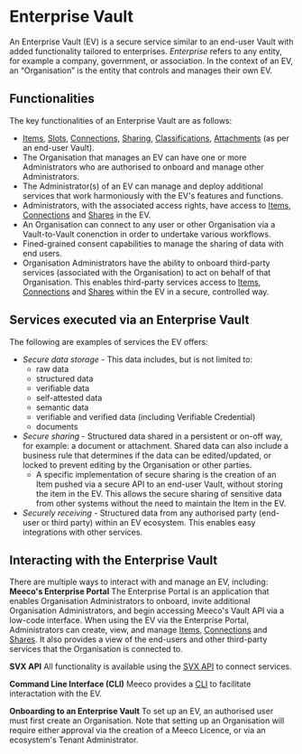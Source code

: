 # Enterprise Vault

An Enterprise Vault (EV) is a secure service similar to an end-user Vault with added functionality tailored to enterprises. _Enterprise_ refers to any entity, for example a company, government, or association. In the context of an EV, an “Organisation” is the entity that controls and manages their own EV.

## Functionalities

The key functionalities of an Enterprise Vault are as follows:
- [Items](docs/guides/vault/items-and-slots.md), [Slots](docs/guides/vault/items-and-slots.md), [Connections](docs/guides/vault/connections-and-sharing.md), [Sharing](docs/guides/vault/connections-and-sharing.md), [Classifications](docs/guides/vault/classification-hierarchies.md), [Attachments](docs/guides/vault/attachments.md) (as per an end-user Vault).
- The Organisation that manages an EV can have one or more Administrators who are authorised to onboard and manage other Administrators.
- The Administrator(s) of an EV can manage and deploy additional services that work harmoniously with the EV's features and functions.
- Administrators, with the associated access rights, have access to [Items](docs/guides/vault/items-and-slots.md), [Connections](docs/guides/vault/connections-and-sharing.md) and [Shares](docs/guides/vault/connections-and-sharing.md) in the EV. 
- An Organisation can connect to any user or other Organisation via a Vault-to-Vault conenction in order to undertake various workflows.
- Fined-grained consent capabilities to manage the sharing of data with end users.
- Organisation Administrators have the ability to onboard third-party services (associated with the Organisation) to act on behalf of that Organisation. This enables third-party services access to [Items](docs/guides/vault/items-and-slots.md), [Connections](docs/guides/vault/connections-and-sharing.md) and [Shares](docs/guides/vault/connections-and-sharing.md) within the EV in a secure, controlled way.

## Services executed via an Enterprise Vault

The following are examples of services the EV offers:
- _Secure data storage_ - This data includes, but is not limited to:
  - raw data
  - structured data
  - verifiable data
  - self-attested data
  - semantic data
  - verifiable and verified data (including Verifiable Credential)
  - documents
- _Secure sharing_ - Structured data shared in a persistent or on-off way, for example: a document or attachment. Shared data can also include a business rule that determines if the data can be edited/updated, or locked to prevent editing by the Organisation or other parties.
  - A specific implementation of secure sharing is the creation of an Item pushed via a secure API to an end-user Vault, without storing the item in the EV. This allows the secure sharing of sensitive data from other systems without the need to maintain the Item in the EV.
- _Securely receiving_ - Structured data from any authorised party (end-user or third party) within an EV ecosystem. This enables easy integrations with other services.

## Interacting with the Enterprise Vault

There are multiple ways to interact with and manage an EV, including:
**Meeco's Enterprise Portal**
The Enterprise Portal is an application that enables Organisation Administrators to onboard, invite additional Organisation Administrators, and begin accessing Meeco's Vault API via a low-code interface. When using the EV via the Enterprise Portal, Administrators can create, view, and manage [Items](docs/guides/vault/items-and-slots.md), [Connections](docs/guides/vault/connections-and-sharing.md) and [Shares](docs/guides/vault/connections-and-sharing.md). It also provides a view of the end-users and other third-party services that the Organisation is connected to.

**SVX API**
All functionality is available using the [SVX API](https://dev.meeco.me/api-details#api=meeco-vault-api&operation=put-delegation_invitations-id-accept) to connect services.

**Command Line Interface (CLI)**
Meeco provides a [CLI](docs/tools/meeco-cli.md) to facilitate interactation with the EV.

**Onboarding to an Enterprise Vault**
To set up an EV, an authorised user must first create an Organisation. Note that setting up an Organisation will require either approval via the creation of a Meeco Licence, or via an ecosystem's Tenant Administrator.
